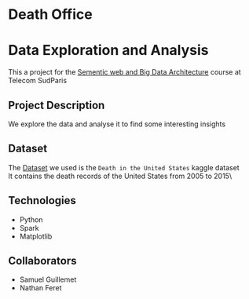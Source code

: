 # Death Office

Data Exploration and Analysis
===
This a project for the [Sementic web and Big Data Architecture](https://asr.telecom-sudparis.eu/asr/formation/contenu) course at Telecom SudParis

## Project Description
We explore the data and analyse it to find some interesting insights

## Dataset
The [Dataset](https://www.kaggle.com/cdc/mortality) we used is the ``Death in the United States`` kaggle dataset \
It contains the death records of the United States from 2005 to 2015\

## Technologies
- Python
- Spark
- Matplotlib

## Collaborators
- Samuel Guillemet
- Nathan Feret
